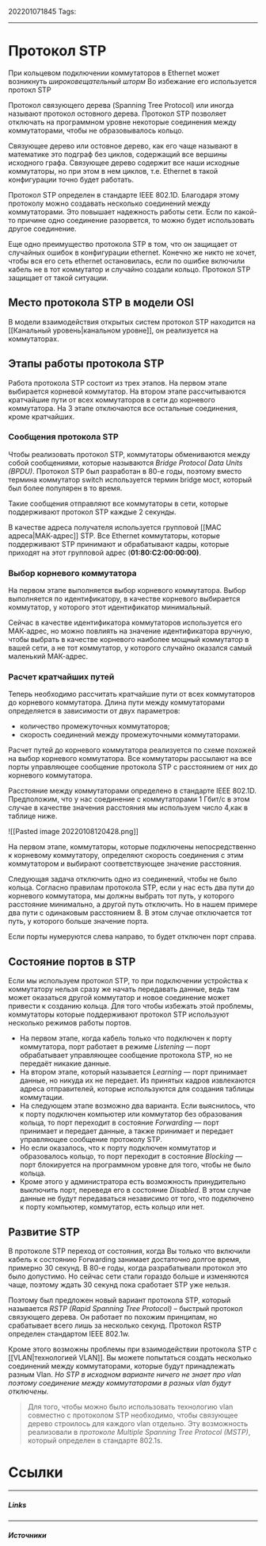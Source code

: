 202201071845
Tags:
___
# Протокол STP

При кольцевом подключении коммутаторов в Ethernet может возникнуть *широковещательный шторм*
Во избежание его используется протокл STP

Протокол связующего дерева (Spanning Tree Protocol) или иногда называют протокол остовного дерева. Протокол STP позволяет отключать на программном уровне некоторые соединения между коммутаторами, чтобы не образовывалось кольцо.

Связующее дерево или остовное дерево, как его чаще называют в математике это подграф без циклов, содержащий все вершины исходного графа. Связующее дерево содержит все наши исходные коммутаторы, но при этом в нем циклов, т.е. Ethernet в такой конфигурации точно будет работать.

Протокол STP определен в стандарте IEEE 802.1D. Благодаря этому протоколу можно создавать несколько соединений между коммутаторами. Это повышает надежность работы сети. Если по какой-то причине одно соединение разорвется, то можно будет использовать другое соединение.

Еще одно преимущество протокола STP в том, что он защищает от случайных ошибок в конфигурации ethernet. Конечно же никто не хочет, чтобы вся его сеть ethernet остановилась, если по ошибке включили кабель не в тот коммутатор и случайно создали кольцо. Протокол STP защищает от такой ситуации.


## Место протокола STP в модели OSI

В модели взаимодействия открытых систем протокол STP находится на [[Канальный уровень|канальном уровне]], он реализуется на коммутаторах.


## Этапы работы протокола STP

Работа протокола STP состоит из трех этапов. На первом этапе выбирается корневой коммутатор. На втором этапе рассчитываются кратчайшие пути от всех коммутаторов в сети до корневого коммутатора. На 3 этапе отключаются все остальные соединения, кроме кратчайших.


### Сообщения протокола STP

Чтобы реализовать протокол STP, коммутаторы обмениваются между собой сообщениями, которые называются *Bridge Protocol Data Units (BPDU)*. Протокол STP был разработан в 80-е годы, поэтому вместо термина коммутатор switch используется термин bridge мост, который был более популярен в то время.

Такие сообщения отправляют все коммутаторы в сети, которые поддерживают протокол STP каждые 2 секунды.

В качестве адреса получателя используется групповой [[MAC адреса|MАК-адрес]] STP. Все Ethernet коммутаторы, которые поддерживают STP принимают и обрабатывают кадры, которые приходят на этот групповой адрес (**01:80:С2:00:00:00)**.

### Выбор корневого коммутатора

На первом этапе выполняется выбор корневого коммутатора. Выбор выполняется по идентификатору, в качестве корневого выбирается коммутатор, у которого этот идентификатор минимальный.

Сейчас в качестве идентификатора коммутаторов используется его МАК-адрес, но можно повлиять на значение идентификатора вручную, чтобы выбрать в качестве корневого наиболее мощный коммутатор в вашей сети, а не тот коммутатор, у которого случайно оказался самый маленький МАК-адрес.

### Расчет кратчайших путей

Теперь необходимо рассчитать кратчайшие пути от всех коммутаторов до корневого коммутатора. Длина пути между коммутаторами определяется в зависимости от двух параметров:

-   количество промежуточных коммутаторов;
-   скорость соединений между промежуточными коммутаторами.

Расчет путей до корневого коммутатора реализуется по схеме похожей на выбор корневого коммутатора. Все коммутаторы рассылают на все порты управляющее сообщение протокола STP с расстоянием от них до корневого коммутатора.

Расстояние между коммутаторами определено в стандарте IEEE 802.1D. Предположим, что у нас соединение с коммутаторами 1 Гбит/с в этом случае в качестве значения расстояния мы используем число 4,как в таблице ниже.

![[Pasted image 20220108120428.png]]


На первом этапе, коммутаторы, которые подключены непосредственно к корневому коммутатору, определяют скорость соединения с этим коммутатором и выбирают соответствующее значение расстояния.

Следующая задача отключить одно из соединений, чтобы не было кольца. Согласно правилам протокола STP, если у нас есть два пути до корневого коммутатора, мы должны выбрать тот путь, у которого расстояние минимально, а другой путь отключить. Но в нашем примере два пути с одинаковым расстоянием 8. В этом случае отключается тот путь, у которого больше значение порта.

Если порты нумеруются слева направо, то будет отключен порт справа.


## Состояние портов в STP

Если мы используем протокол STP, то при подключении устройства к коммутатору нельзя сразу же начать передавать данные, ведь там может оказаться другой коммутатор и новое соединение может привести к созданию кольца. Для того чтобы избежать этой проблемы, коммутаторы которые поддерживают протокол STP используют несколько режимов работы портов.

- На первом этапе, когда кабель только что подключен к порту коммутатора, порт работает в режиме *Listening* — порт обрабатывает управляющее сообщение протокола STP, но не передаёт никакие данные.
- На втором этапе, который называется *Learning* — порт принимает данные, но никуда их не передает. Из принятых кадров извлекаются адреса отправителей, которые используются для создания таблицы коммутации.
- На следующем этапе возможно два варианта. Если выяснилось, что к порту подключен компьютер или коммутатор без образования кольца, то порт переходит в состояние *Forwarding* — порт принимает и передает данные, а также принимает и передает управляющее сообщение протоколу STP.
- Но если оказалось, что к порту подключен коммутатор и образовалось кольцо, то порт переходит в состояние *Blocking* — порт блокируется на программном уровне для того, чтобы не было кольца.
- Кроме этого у администратора есть возможность принудительно выключить порт, переведя его в состояние *Disabled*. В этом случае данные не будут передаваться независимо от того, что подключено к порту компьютер, коммутатор, есть кольцо или нет.



## Развитие STP

В протоколе STP переход от состояния, когда Вы только что включили кабель к состоянию Forwarding занимает достаточно долгое время, примерно 30 секунд. В 80-е годы, когда разрабатывали протокол это было допустимо. Но сейчас сети стали гораздо больше и изменяются чаще, поэтому ждать 30 секунд пока сработает STP уже нельзя.

Поэтому был предложен новый вариант протокола STP, который называется *RSTP (Rapid Spanning Tree Protocol)* – быстрый протокол связующего дерева. Он работает по похожим принципам, но срабатывает всего лишь за несколько секунд. Протокол RSTP определен стандартом IEEE 802.1w.

Кроме этого возможны проблемы при взаимодействии протокола STP с [[VLAN|технологией VLAN]]. Вы можете попытаться создать несколько соединений между коммутаторами, которые будут принадлежать разным Vlan. *Но STP в исходном варианте ничего не знает про vlan поэтому соединение между коммутаторами в разных vlan будут отключены.*

> Для того, чтобы можно было использовать технологию vlan совместно с протоколом STP необходимо, чтобы связующее дерево строилось для каждого vlan отдельно. Эту возможность реализовали в *протоколе Multiple Spanning Tree Protocol (MSTP)*, который определен в стандарте 802.1s.

# Ссылки
___
##### Links


---
##### Источники















